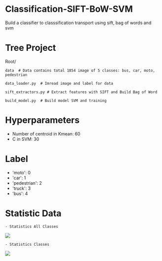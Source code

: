 # Classification-SIFT-BoW-SVM
Build a classifier to classsification transport using sift, bag of words and svm

# Tree Project

Root/ 

    data  # Data contains total 1854 image of 5 classes: bus, car, moto, pedestrian 
    
    data_loader.py  # Imread image and label for data
    
    sift_extractors.py # Extract features with SIFT and Build Bag of Word
    
    build_model.py  # Build model SVM and training
    
# Hyperparameters
  - Number of centroid in Kmean: 60
  - C in SVM: 30

# Label 
  - 'moto': 0
  - 'car': 1
  - 'pedestrian': 2
  - 'truck': 3
  - 'bus': 4
  
# Statistic Data
    - Statistics All Classes
    
 <img src="https://github.com/minhhaui/Classification-SIFT-SVM/blob/master/image/data.png">
    
    - Statistics Classes
    
 <img src="https://github.com/minhhaui/Classification-SIFT-SVM/blob/master/image/statistic.png" >


    
    
    



